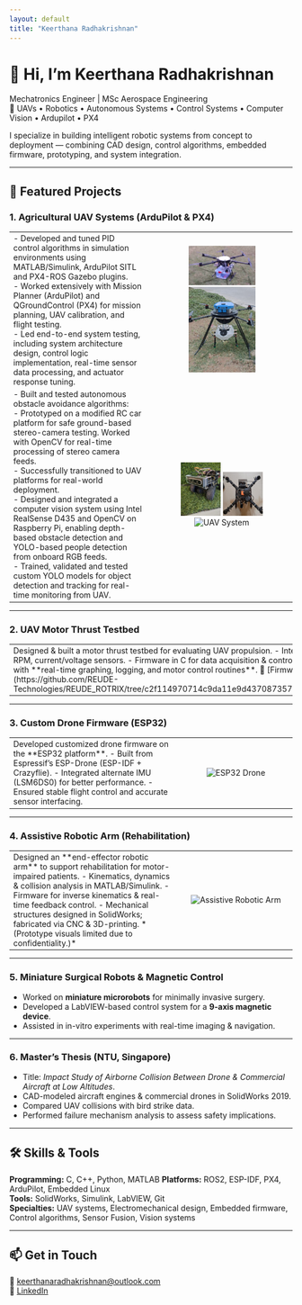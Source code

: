 ```yaml
---
layout: default
title: "Keerthana Radhakrishnan"
---
```


# 👋 Hi, I’m Keerthana Radhakrishnan  
Mechatronics Engineer | MSc Aerospace Engineering  
🚀 UAVs • Robotics • Autonomous Systems • Control Systems • Computer Vision • Ardupilot • PX4

I specialize in building intelligent robotic systems from concept to deployment — combining CAD design, control algorithms, embedded firmware, prototyping, and system integration.  

---

## 🚀 Featured Projects  

### 1. Agricultural UAV Systems (ArduPilot & PX4)  

<table style="border: none;">
<tr>
<td style="width:50%; vertical-align:center; padding-right:15px;">
- Developed and tuned PID control algorithms in simulation environments using MATLAB/Simulink, ArduPilot SITL and PX4-ROS Gazebo plugins. <br>
- Worked extensively with Mission Planner (ArduPilot) and QGroundControl (PX4) for mission planning, UAV calibration, and flight testing. <br>
- Led end-to-end system testing, including system architecture design, control logic implementation, real-time sensor data processing, and actuator response tuning.  
</td>
<td style="width:50%; text-align:center;">
<img src="assets/Grabber_arm.png" alt="UAV System" width="50%">
<img src="assets/Drone1.png" alt="UAV System" width="50%">
</td>
</tr>
<tr>
<td style="width:50%; vertical-align:top; padding-right:15px;">
- Built and tested autonomous obstacle avoidance algorithms: <br>
    - Prototyped on a modified RC car platform for safe ground-based stereo-camera testing. Worked with OpenCV for real-time processing of stereo camera feeds. <br>
    - Successfully transitioned to UAV platforms for real-world deployment. <br>
- Designed and integrated a computer vision system using Intel RealSense D435 and OpenCV on Raspberry Pi, enabling depth-based obstacle detection and YOLO-based people detection from onboard RGB feeds. <br>
- Trained, validated and tested custom YOLO models for object detection and tracking for real-time monitoring from UAV.
</td>
<td style="width:50%; text-align:center;">
<img src="assets/RCcar.png" alt="UAV System" width="30%">
<img src="assets/Drone2.png" alt="UAV System" width="30%">
<img src="assets/Drone3.png" alt="UAV System" width="30%">
</td>
</tr>
</table>  

---

### 2. UAV Motor Thrust Testbed  

<table>
<tr>
<td style="width:60%; vertical-align:top; padding-right:15px;">
Designed & built a motor thrust testbed for evaluating UAV propulsion.  
- Integrated load cells, RPM, current/voltage sensors.  
- Firmware in C for data acquisition & control.  
- Web dashboard with **real-time graphing, logging, and motor control routines**.  
🔗 [Firmware on GitHub](https://github.com/REUDE-Technologies/REUDE_ROTRIX/tree/c2f114970714c9da11e9d43708735733df56fc4a/Firmware)  
</td>
<td style="width:40%; text-align:center;">
<img src="assets/thrust-testbed.jpg" alt="UAV Thrust Testbed" width="100%">
</td>
</tr>
</table>  

---

### 3. Custom Drone Firmware (ESP32)  

<table>
<tr>
<td style="width:60%; vertical-align:top; padding-right:15px;">
Developed customized drone firmware on the **ESP32 platform**.  
- Built from Espressif’s ESP-Drone (ESP-IDF + Crazyflie).  
- Integrated alternate IMU (LSM6DS0) for better performance.  
- Ensured stable flight control and accurate sensor interfacing.  
</td>
<td style="width:40%; text-align:center;">
<img src="assets/esp32-drone.jpg" alt="ESP32 Drone" width="100%">
</td>
</tr>
</table>  

---

### 4. Assistive Robotic Arm (Rehabilitation)  

<table>
<tr>
<td style="width:60%; vertical-align:top; padding-right:15px;">
Designed an **end-effector robotic arm** to support rehabilitation for motor-impaired patients.  
- Kinematics, dynamics & collision analysis in MATLAB/Simulink.  
- Firmware for inverse kinematics & real-time feedback control.  
- Mechanical structures designed in SolidWorks; fabricated via CNC & 3D-printing.  
*(Prototype visuals limited due to confidentiality.)*  
</td>
<td style="width:40%; text-align:center;">
<img src="assets/robotic-arm.jpg" alt="Assistive Robotic Arm" width="100%">
</td>
</tr>
</table>  

---

### 5. Miniature Surgical Robots & Magnetic Control  

- Worked on **miniature microrobots** for minimally invasive surgery.  
- Developed a LabVIEW-based control system for a **9-axis magnetic device**.  
- Assisted in in-vitro experiments with real-time imaging & navigation.  

---

### 6. Master’s Thesis (NTU, Singapore)  

- Title: *Impact Study of Airborne Collision Between Drone & Commercial Aircraft at Low Altitudes*.  
- CAD-modeled aircraft engines & commercial drones in SolidWorks 2019.  
- Compared UAV collisions with bird strike data.  
- Performed failure mechanism analysis to assess safety implications.  

---

## 🛠 Skills & Tools  
**Programming:** C, C++, Python, MATLAB
**Platforms:** ROS2, ESP-IDF, PX4, ArduPilot, Embedded Linux  
**Tools:** SolidWorks, Simulink, LabVIEW, Git  
**Specialties:** UAV systems,  Electromechanical design, Embedded firmware, Control algorithms, Sensor Fusion, Vision systems 

---

## 📫 Get in Touch  
📧 [keerthanaradhakrishnan@outlook.com](mailto:keerthanaradhakrishnan@outlook.com)  
💼 [LinkedIn](https://www.linkedin.com/in/keerthanaradhakrishnan)  

